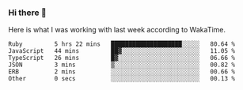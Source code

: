 ### Hi there 👋

Here is what I was working with last week according to WakaTime. 
<!--START_SECTION:waka-->

```text
Ruby         5 hrs 22 mins   ████████████████████░░░░░   80.64 %
JavaScript   44 mins         ██▓░░░░░░░░░░░░░░░░░░░░░░   11.05 %
TypeScript   26 mins         █▓░░░░░░░░░░░░░░░░░░░░░░░   06.66 %
JSON         3 mins          ▒░░░░░░░░░░░░░░░░░░░░░░░░   00.82 %
ERB          2 mins          ░░░░░░░░░░░░░░░░░░░░░░░░░   00.66 %
Other        0 secs          ░░░░░░░░░░░░░░░░░░░░░░░░░   00.13 %
```

<!--END_SECTION:waka-->

<!--
**keithort/keithort** is a ✨ _special_ ✨ repository because its `README.md` (this file) appears on your GitHub profile.

Here are some ideas to get you started:

- 🔭 I’m currently working on ...
- 🌱 I’m currently learning ...
- 👯 I’m looking to collaborate on ...
- 🤔 I’m looking for help with ...
- 💬 Ask me about ...
- 📫 How to reach me: ...
- 😄 Pronouns: ...
- ⚡ Fun fact: ...
-->

